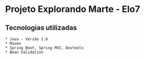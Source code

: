 # Projeto Explorando Marte - Elo7

## Tecnologias utilizadas

    * Java - Versão 1.8
    * Maven
    * Spring Boot, Spring MVC, Devtools
    * Bean Validation
